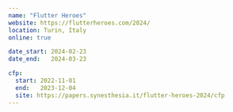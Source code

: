 ```yaml
---
name: "Flutter Heroes"
website: https://flutterheroes.com/2024/
location: Turin, Italy
online: true

date_start: 2024-02-23
date_end:   2024-03-23

cfp:
  start: 2022-11-01
  end:   2023-12-04
  site: https://papers.synesthesia.it/flutter-heroes-2024/cfp
---
```

